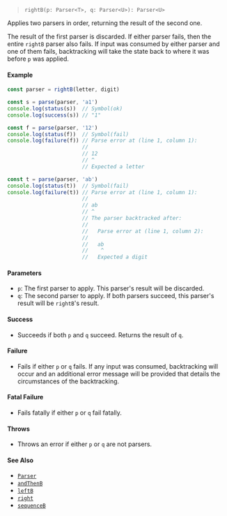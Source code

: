 <!--
 Copyright (c) 2020 Thomas J. Otterson
 
 This software is released under the MIT License.
 https://opensource.org/licenses/MIT
-->

> `rightB(p: Parser<T>, q: Parser<U>): Parser<U>`

Applies two parsers in order, returning the result of the second one.

The result of the first parser is discarded. If either parser fails, then the entire `rightB` parser also fails. If input was consumed by either parser and one of them fails, backtracking will take the state back to where it was before `p` was applied.

#### Example

```javascript
const parser = rightB(letter, digit)

const s = parse(parser, 'a1')
console.log(status(s))  // Symbol(ok)
console.log(success(s)) // "1"

const f = parse(parser, '12')
console.log(status(f))  // Symbol(fail)
console.log(failure(f)) // Parse error at (line 1, column 1):
                        //
                        // 12
                        // ^
                        // Expected a letter

const t = parse(parser, 'ab')
console.log(status(t))  // Symbol(fail)
console.log(failure(t)) // Parse error at (line 1, column 1):
                        //
                        // ab
                        // ^
                        // The parser backtracked after:
                        //
                        //   Parse error at (line 1, column 2):
                        //
                        //   ab
                        //    ^
                        //   Expected a digit
```

#### Parameters

* `p`: The first parser to apply. This parser's result will be discarded.
* `q`: The second parser to apply. If both parsers succeed, this parser's result will be `rightB`'s result.

#### Success

* Succeeds if both `p` and `q` succeed. Returns the result of `q`.

#### Failure

* Fails if either `p` or `q` fails. If any input was consumed, backtracking will occur and an additional error message will be provided that details the circumstances of the backtracking.

#### Fatal Failure

* Fails fatally if either `p` or `q` fail fatally.

#### Throws

* Throws an error if either `p` or `q` are not parsers.

#### See Also

* [`Parser`](../types/parser.md)
* [`andThenB`](andthenb.md)
* [`leftB`](leftb.md)
* [`right`](rightb.md)
* [`sequenceB`](sequenceb.md)